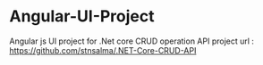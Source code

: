 # Angular-UI-Project
Angular js UI project for .Net core CRUD operation API project url : https://github.com/stnsalma/.NET-Core-CRUD-API
